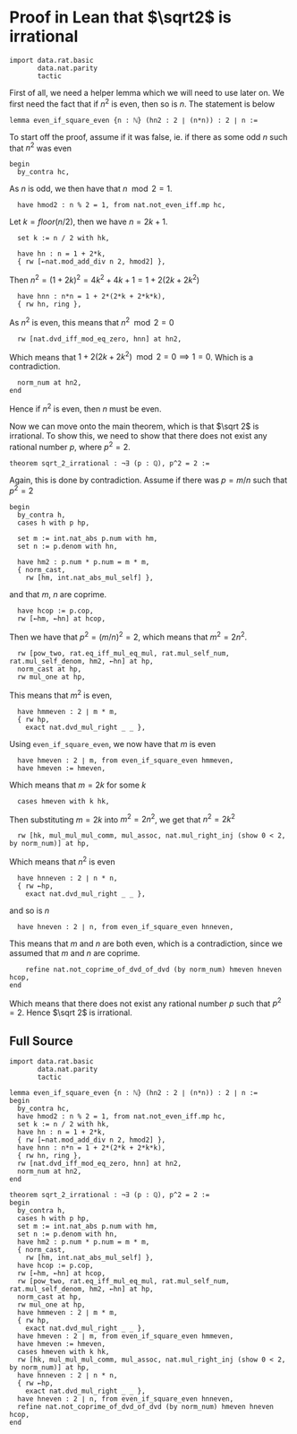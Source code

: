 # Proof in Lean that $\sqrt2$ is irrational

```lean
import data.rat.basic
       data.nat.parity
       tactic
```

First of all, we need a helper lemma which we will need to use later on. We first need the fact that if $n^2$ is even, then so is $n$. The statement is below

```lean
lemma even_if_square_even {n : ℕ} (hn2 : 2 ∣ (n*n)) : 2 ∣ n :=
```

To start off the proof, assume if it was false, ie. if there as some odd $n$ such that $n^2$ was even

```lean
begin
  by_contra hc,
```

As $n$ is odd, we then have that $n \mod 2 = 1$.

```lean
  have hmod2 : n % 2 = 1, from nat.not_even_iff.mp hc,
```

Let $k = floor(n/2)$, then we have $n = 2k + 1$.

```lean
  set k := n / 2 with hk,

  have hn : n = 1 + 2*k,
  { rw [←nat.mod_add_div n 2, hmod2] },
```

Then $n^2 = (1 + 2k)^2 = 4k^2 + 4k + 1 = 1 + 2(2k + 2k^2)$

```lean
  have hnn : n*n = 1 + 2*(2*k + 2*k*k),
  { rw hn, ring },
```

As $n^2$ is even, this means that $n^2 \mod 2 = 0$

```lean
  rw [nat.dvd_iff_mod_eq_zero, hnn] at hn2,
```

Which means that $1 + 2(2k + 2k^2) \mod 2 = 0 \implies 1 = 0$. Which is a contradiction.

```lean
  norm_num at hn2,
end
```

Hence if $n^2$ is even, then $n$ must be even.

Now we can move onto the main theorem, which is that $\sqrt 2$ is irrational. To show this, we need to show that there does not exist any rational number $p$, where $p^2 = 2$.

```lean
theorem sqrt_2_irrational : ¬∃ (p : ℚ), p^2 = 2 :=
```

Again, this is done by contradiction. Assume if there was $p = m/n$ such that $p^2 = 2$

```lean
begin
  by_contra h,
  cases h with p hp,

  set m := int.nat_abs p.num with hm,
  set n := p.denom with hn,

  have hm2 : p.num * p.num = m * m,
  { norm_cast,
    rw [hm, int.nat_abs_mul_self] },
```

and that $m$, $n$ are coprime.

```lean
  have hcop := p.cop,
  rw [←hm, ←hn] at hcop,
```

Then we have that $p^2 = (m/n)^2 = 2$, which means that $m^2 = 2n^2$.

```lean
  rw [pow_two, rat.eq_iff_mul_eq_mul, rat.mul_self_num, rat.mul_self_denom, hm2, ←hn] at hp,
  norm_cast at hp,
  rw mul_one at hp,
```

This means that $m^2$ is even,

```lean
  have hmmeven : 2 ∣ m * m,
  { rw hp,
    exact nat.dvd_mul_right _ _ },
```

Using `even_if_square_even`, we now have that $m$ is even

```lean
  have hmeven : 2 ∣ m, from even_if_square_even hmmeven,
  have hmeven := hmeven,
```

Which means that $m = 2k$ for some $k$

```lean
  cases hmeven with k hk,
```

Then substituting $m = 2k$ into $m^2 = 2n^2$, we get that $n^2 = 2k^2$

```lean
  rw [hk, mul_mul_mul_comm, mul_assoc, nat.mul_right_inj (show 0 < 2, by norm_num)] at hp,
```

Which means that $n^2$ is even

```lean
  have hnneven : 2 ∣ n * n,
  { rw ←hp,
    exact nat.dvd_mul_right _ _ },
```

and so is $n$

```lean
  have hneven : 2 ∣ n, from even_if_square_even hnneven,
```

This means that $m$ and $n$ are both even, which is a contradiction, since we assumed that $m$ and $n$ are coprime.

```lean
    refine nat.not_coprime_of_dvd_of_dvd (by norm_num) hmeven hneven hcop,
end
```

Which means that there does not exist any rational number $p$ such that $p^2 = 2$. Hence $\sqrt 2$ is irrational.

## Full Source

```lean
import data.rat.basic
       data.nat.parity
       tactic

lemma even_if_square_even {n : ℕ} (hn2 : 2 ∣ (n*n)) : 2 ∣ n :=
begin
  by_contra hc,
  have hmod2 : n % 2 = 1, from nat.not_even_iff.mp hc,
  set k := n / 2 with hk,
  have hn : n = 1 + 2*k,
  { rw [←nat.mod_add_div n 2, hmod2] },
  have hnn : n*n = 1 + 2*(2*k + 2*k*k),
  { rw hn, ring },
  rw [nat.dvd_iff_mod_eq_zero, hnn] at hn2,
  norm_num at hn2,
end

theorem sqrt_2_irrational : ¬∃ (p : ℚ), p^2 = 2 :=
begin
  by_contra h,
  cases h with p hp,
  set m := int.nat_abs p.num with hm,
  set n := p.denom with hn,
  have hm2 : p.num * p.num = m * m,
  { norm_cast,
    rw [hm, int.nat_abs_mul_self] },
  have hcop := p.cop,
  rw [←hm, ←hn] at hcop,
  rw [pow_two, rat.eq_iff_mul_eq_mul, rat.mul_self_num, rat.mul_self_denom, hm2, ←hn] at hp,
  norm_cast at hp,
  rw mul_one at hp,
  have hmmeven : 2 ∣ m * m,
  { rw hp,
    exact nat.dvd_mul_right _ _ },
  have hmeven : 2 ∣ m, from even_if_square_even hmmeven,
  have hmeven := hmeven,
  cases hmeven with k hk,
  rw [hk, mul_mul_mul_comm, mul_assoc, nat.mul_right_inj (show 0 < 2, by norm_num)] at hp,
  have hnneven : 2 ∣ n * n,
  { rw ←hp,
    exact nat.dvd_mul_right _ _ },
  have hneven : 2 ∣ n, from even_if_square_even hnneven,
  refine nat.not_coprime_of_dvd_of_dvd (by norm_num) hmeven hneven hcop,
end
```
